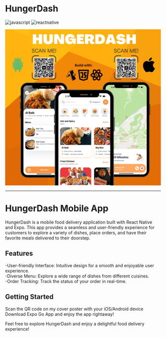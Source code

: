 # HungerDash

![javascript](http://img.shields.io/badge/-Javascript-fcd400?style=flat-square&logo=javascript&logoColor=black)
![reactnative](https://img.shields.io/badge/React_Native-20232A?style=for-the-badge&logo=react&logoColor=61DAFB)

![cover](./cover.png)

---

# HungerDash Mobile App

HungerDash is a mobile food delivery application built with React Native and Expo. This app provides a seamless and user-friendly experience for customers to explore a variety of dishes, place orders, and have their favorite meals delivered to their doorstep.

## Features

-User-friendly Interface: Intuitive design for a smooth and enjoyable user experience. <br>
-Diverse Menu: Explore a wide range of dishes from different cuisines. <br>
-Order Tracking: Track the status of your order in real-time. <br>

## Getting Started

Scan the QR code on my cover poster with your iOS/Android device
Download Expo Go App and enjoy the app rightaway!
   
Feel free to explore HungerDash and enjoy a delightful food delivery experience!
